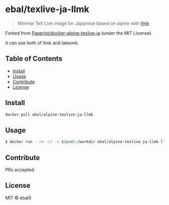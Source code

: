 # ebal/texlive-ja-llmk

> Minimal TeX Live image for Japanese based on alpine with [llmk](https://github.com/wtsnjp/llmk "GitHub Page")

Forked from [Paperist/docker-alpine-texlive-ja] \(under the MIT License\).

It can use both of llmk and latexmk.

[Paperist/docker-alpine-texlive-ja]: https://github.com/Paperist/docker-alpine-texlive-ja

## Table of Contents

- [Install](#install)
- [Usage](#usage)
- [Contribute](#contribute)
- [License](#license)

## Install

```bash
docker pull ebal/alpine-texlive-ja-llmk
```

## Usage

```bash
$ docker run --rm -it -v $(pwd):/workdir ebal/alpine-texlive-ja-llmk llmk
```

## Contribute

PRs accepted.

## License

MIT &copy; ebal5
